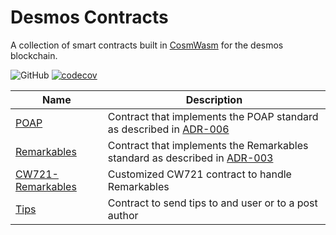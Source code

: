# Desmos Contracts

A collection of smart contracts built in [CosmWasm](https://www.cosmwasm.com/) for the desmos blockchain.

![GitHub](https://img.shields.io/github/license/desmos-labs/desmos-contracts.svg) [![codecov](https://codecov.io/gh/desmos-labs/desmos-contracts/branch/master/graph/badge.svg?token=4M3W11FP2F)](https://codecov.io/gh/desmos-labs/desmos-contracts)

| Name                                                                                                         | Description                                                                                                                                                                                |
|--------------------------------------------------------------------------------------------------------------|--------------------------------------------------------------------------------------------------------------------------------------------------------------------------------------------|
| [POAP](https://github.com/desmos-labs/desmos-contracts/tree/master/contracts/poap)                           | Contract that implements the POAP standard as described in [ADR-006](https://github.com/desmos-labs/desmos-contracts/blob/master/docs/architecture/adr-006-poap-v2.md)                     |
| [Remarkables](https://github.com/desmos-labs/desmos-contracts/tree/master/contracts/remarkables)             | Contract that implements the Remarkables standard as described in [ADR-003](https://github.com/desmos-labs/desmos-contracts/blob/master/docs/architecture/adr-003-remarkables-contract.md) |
| [CW721-Remarkables](https://github.com/desmos-labs/desmos-contracts/tree/master/contracts/cw721-remarkables) | Customized CW721 contract to handle Remarkables                                                                                                                                            |
| [Tips](https://github.com/desmos-labs/desmos-contracts/tree/master/contracts/tips)                           | Contract to send tips to and user or to a post author                                                                                                                                      |
